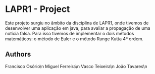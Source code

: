 # LAPR1 - Project

Este projeto surgiu no âmbito da disciplina de LAPR1, onde tivemos de desenvolver uma aplicação em java, para avaliar a propagação de uma notícia falsa. Para isso tivemos de implementar o dois métodos matemáticos: o método de Euler e o método Runge Kutta 4ª ordem.

## Authors
Francisco Osório\n
Miguel Ferreira\n
Vasco Teixeira\n
João Tavares\n

